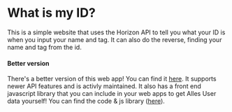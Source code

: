 # What is my ID?
This is a simple website that uses the Horizon API to tell you what your ID is when you input your name and tag. It can also do the reverse, finding your name and tag from the id.

#### Better version
There's a better version of this web app! You can find it [here](https://edazpotato.github.io/alles-web).
It supports newer API features and is activly maintained. It also has a front end javascript library that you can include in your web apps to get Alles User data yourself!
You can find the code & js library ([here](https://github.com/edazpotato/alles-web)).
